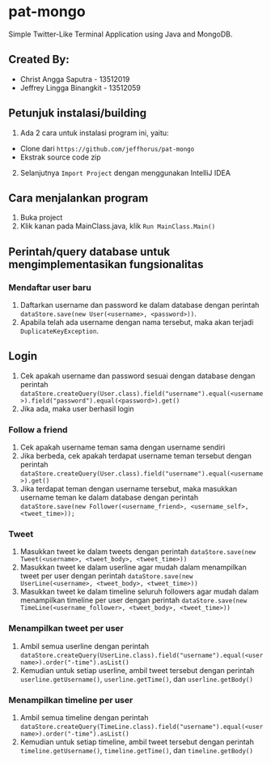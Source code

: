 # pat-mongo
Simple Twitter-Like Terminal Application using Java and MongoDB.

## Created By:
- Christ Angga Saputra - 13512019
- Jeffrey Lingga Binangkit - 13512059

## Petunjuk instalasi/building
1. Ada 2 cara untuk instalasi program ini, yaitu:
  - Clone dari `https://github.com/jeffhorus/pat-mongo`
  - Ekstrak source code zip

2. Selanjutnya `Import Project` dengan menggunakan IntelliJ IDEA

## Cara menjalankan program
1. Buka project
2. Klik kanan pada MainClass.java, klik `Run MainClass.Main()`

## Perintah/query database untuk mengimplementasikan fungsionalitas

### Mendaftar user baru
1. Daftarkan username dan password ke dalam database dengan perintah `dataStore.save(new User(<username>, <password>))`.
2. Apabila telah ada username dengan nama tersebut, maka akan terjadi `DuplicateKeyException`.

## Login
1. Cek apakah username dan password sesuai dengan database dengan perintah `dataStore.createQuery(User.class).field("username").equal(<username>).field("password").equal(<password>).get()`
2. Jika ada, maka user berhasil login

### Follow a friend
1. Cek apakah username teman sama dengan username sendiri
2. Jika berbeda, cek apakah terdapat username teman tersebut dengan perintah `dataStore.createQuery(User.class).field("username").equal(<username>).get()`
3. Jika terdapat teman dengan username tersebut, maka masukkan username teman ke dalam database dengan perintah `dataStore.save(new Follower(<username_friend>, <username_self>, <tweet_time>));`

### Tweet
1. Masukkan tweet ke dalam tweets dengan perintah `dataStore.save(new Tweet(<username>, <tweet_body>, <tweet_time>))`
2. Masukkan tweet ke dalam userline agar mudah dalam menampilkan tweet per user dengan perintah `dataStore.save(new UserLine(<username>, <tweet_body>, <tweet_time>))`
3. Masukkan tweet ke dalam timeline seluruh followers agar mudah dalam menampilkan timeline per user dengan perintah `dataStore.save(new TimeLine(<username_follower>, <tweet_body>, <tweet_time>))`

### Menampilkan tweet per user
1. Ambil semua userline dengan perintah `dataStore.createQuery(UserLine.class).field("username").equal(<username>).order("-time").asList()`
2. Kemudian untuk setiap userline, ambil tweet tersebut dengan perintah `userline.getUsername()`, `userline.getTime()`, dan `userline.getBody()`

### Menampilkan timeline per user
1. Ambil semua timeline dengan perintah `dataStore.createQuery(TimeLine.class).field("username").equal(<username>).order("-time").asList()`
2. Kemudian untuk setiap timeline, ambil tweet tersebut dengan perintah `timeline.getUsername()`, `timeline.getTime()`, dan `timeline.getBody()`

